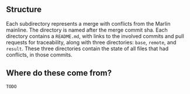 ## Structure
Each subdirectory represents a merge with conflicts from the Marlin mainline.
The directory is named after the merge commit sha.
Each directory contains a `README.md`, with links to the involved commits and pull requests for traceability,
along with three directories: `base`, `remote`, and `result`.
These three directories contain the state of all files that had conflicts, in those commits.

## Where do these come from?
```
TODO
```
